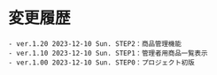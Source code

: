 # 変更履歴

	- ver.1.20 2023-12-10 Sun. STEP2：商品管理機能
	- ver.1.10 2023-12-10 Sun. STEP1：管理者用商品一覧表示
	- ver.1.00 2023-12-10 Sun. STEP0：プロジェクト初版
